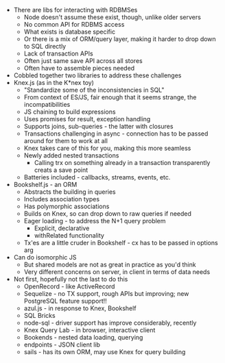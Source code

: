 * There are libs for interacting with RDBMSes
  * Node doesn't assume these exist, though, unlike older servers
  * No common API for RDBMS access
  * What exists is database specific
  * Or there is a mix of ORM/query layer, making it harder to drop down to SQL directly
  * Lack of transaction APIs
  * Often just same save API across all stores
  * Often have to assemble pieces needed
* Cobbled together two libraries to address these challenges
* Knex.js (as  in the K\*nex toy)
  * "Standardize some of the inconsistencies in SQL"
  * From context of ES/JS, fair enough that it seems strange, the incompatibilities
  * JS chaining to build expressions
  * Uses promises for result, exception handling
  * Supports joins, sub-queries - the latter with closures
  * Transactions challenging in async - connection has to be passed around for them to work at all
  * Knex takes care of this for you, making this more seamless
  * Newly added nested transactions
    * Calling trx on something already in a transaction transparently creats a save point
  * Batteries included - callbacks, streams, events, etc.
* Bookshelf.js - an ORM
  * Abstracts the building in queries
  * Includes association types
  * Has polymorphic associations
  * Builds on Knex, so can drop down to raw queries if needed
  * Eager loading - to address the N+1 query problem
    * Explicit, declarative
    * withRelated functionality
  * Tx'es are a little cruder in Bookshelf - cx has to be passed in options arg
* Can do isomorphic JS
  * But shared models are not as great in practice as you'd think
  * Very different concerns on server, in client in terms of data needs
* Not first, hopefully not the last to do this
  * OpenRecord - like ActiveRecord
  * Sequelize - no TX support, rough APIs but improving; new PostgreSQL feature support!!
  * azul.js - in response to Knex, Bookshelf
  * SQL Bricks
  * node-sql - driver support has improve considerably, recently
  * Knex Query Lab - in browser, interactive client
  * Bookends - nested data loading, querying
  * endpoints - JSON client lib
  * sails - has its own ORM, may use Knex for query building
